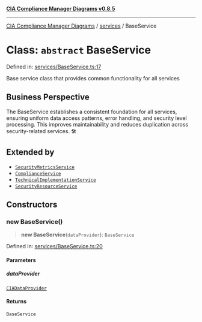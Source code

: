 [**CIA Compliance Manager Diagrams v0.8.5**](../../README.md)

***

[CIA Compliance Manager Diagrams](../../modules.md) / [services](../README.md) / BaseService

# Class: `abstract` BaseService

Defined in: [services/BaseService.ts:17](https://github.com/Hack23/cia-compliance-manager/blob/b7c3bc9644fb5b9d82b5b184ba290206da25104b/src/services/BaseService.ts#L17)

Base service class that provides common functionality for all services

## Business Perspective

The BaseService establishes a consistent foundation for all services,
ensuring uniform data access patterns, error handling, and security level 
processing. This improves maintainability and reduces duplication across
security-related services. 🛠️

## Extended by

- [`SecurityMetricsService`](../securityMetricsService/classes/SecurityMetricsService.md)
- [`ComplianceService`](../../typedoc-entry/classes/ComplianceService.md)
- [`TechnicalImplementationService`](../../typedoc-entry/classes/TechnicalImplementationService.md)
- [`SecurityResourceService`](SecurityResourceService.md)

## Constructors

### new BaseService()

> **new BaseService**(`dataProvider`): `BaseService`

Defined in: [services/BaseService.ts:20](https://github.com/Hack23/cia-compliance-manager/blob/b7c3bc9644fb5b9d82b5b184ba290206da25104b/src/services/BaseService.ts#L20)

#### Parameters

##### dataProvider

[`CIADataProvider`](../../types/interfaces/CIADataProvider.md)

#### Returns

`BaseService`
